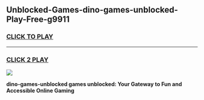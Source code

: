 
## Unblocked-Games-dino-games-unblocked-Play-Free-g9911
<h3>
<a href="https://premium76.site?title=dino-games-unblocked&ref=09A">CLICK TO PLAY</a></h3>
<hr>

<h3>
<a href="https://premium76.site?title=dino-games-unblocked&ref=09A">CLICK 2 PLAY</a>
  
</h3>

<a href="https://premium76.site?title=dino-games-unblocked&ref=09A"><img src="https://clearcache.store/games.png"></a>


**dino-games-unblocked games unblocked: Your Gateway to Fun and Accessible Online Gaming**
